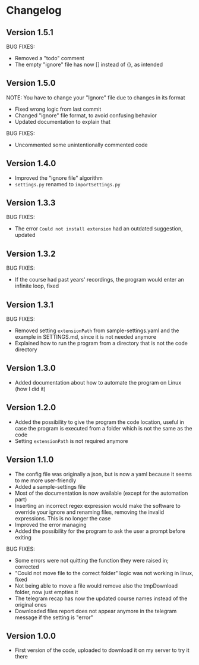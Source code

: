 # Changelog

## Version 1.5.1

BUG FIXES:

-   Removed a "todo" comment
-   The empty "ignore" file has now [] instead of {}, as intended

## Version 1.5.0

NOTE: You have to change your "Ignore" file due to changes in its format

-   Fixed wrong logic from last commit
-   Changed "ignore" file format, to avoid confusing behavior
-   Updated documentation to explain that

BUG FIXES:

-   Uncommented some unintentionally commented code

## Version 1.4.0

-   Improved the "ignore file" algorithm
-   `settings.py` renamed to `importSettings.py`

## Version 1.3.3

BUG FIXES:

-   The error `Could not install extension` had an outdated suggestion, updated

## Version 1.3.2

BUG FIXES:

-   If the course had past years' recordings, the program would enter an infinite loop, fixed

## Version 1.3.1

BUG FIXES:

-   Removed setting `extensionPath` from sample-settings.yaml and the example in SETTINGS.md, since it is not needed anymore
-   Explained how to run the program from a directory that is not the code directory

## Version 1.3.0

-   Added documentation about how to automate the program on Linux (how I did it)

## Version 1.2.0

-   Added the possibility to give the program the code location, useful in case the program is executed from a folder which is not the same as the code
-   Setting `extensionPath` is not required anymore

## Version 1.1.0

-   The config file was originally a json, but is now a yaml because it seems to me more user-friendly
-   Added a sample-settings file
-   Most of the documentation is now available (except for the automation part)
-   Inserting an incorrect regex expression would make the software to override your ignore and renaming files, removing the invalid expressions. This is no longer the case
-   Improved the error managing
-   Added the possibility for the program to ask the user a prompt before exiting

BUG FIXES:

-   Some errors were not quitting the function they were raised in; corrected
-   "Could not move file to the correct folder" logic was not working in linux, fixed
-   Not being able to move a file would remove also the tmpDownload folder, now just empties it
-   The telegram recap has now the updated course names instead of the original ones
-   Downloaded files report does not appear anymore in the telegram message if the setting is "error"

## Version 1.0.0

-   First version of the code, uploaded to download it on my server to try it there
